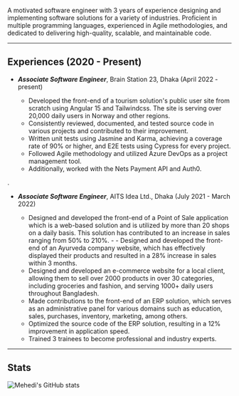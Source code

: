 A motivated software engineer with 3 years of experience designing and implementing software solutions for a variety of industries. Proficient in multiple programming languages, experienced in Agile methodologies, and dedicated to delivering high-quality, scalable, and maintainable code.

---

## Experiences (2020 - Present)

- **_Associate Software Engineer_**, Brain Station 23, Dhaka (April 2022 - present)

  - Developed the front-end of a tourism solution's public user site from scratch using Angular 15 and Tailwindcss. The site is serving over 20,000 daily users in Norway and other regions.
  - Consistently reviewed, documented, and tested source code in various projects and contributed to their improvement.
  - Written unit tests using Jasmine and Karma, achieving a coverage rate of 90% or higher, and E2E tests using Cypress for every project.
  - Followed Agile methodology and utilized Azure DevOps as a project management tool.
  - Additionally, worked with the Nets Payment API and Auth0.

.

- **_Associate Software Engineer_**, AITS Idea Ltd., Dhaka (July 2021 - March 2022)

  - Designed and developed the front-end of a Point of Sale application which is a web-based solution and is utilized by more than 20 shops on a daily basis. This solution has contributed to an increase in sales ranging from 50% to 210%. - - Designed and developed the front-end of an Ayurveda company website, which has effectively displayed their products and resulted in a 28% increase in sales within 3 months.
  - Designed and developed an e-commerce website for a local client, allowing them to sell over 2000 products in over 30 categories, including groceries and fashion, and serving 1000+ daily users throughout Bangladesh.
  - Made contributions to the front-end of an ERP solution, which serves as an administrative panel for various domains such as education, sales, purchases, inventory, marketing, among others.
  - Optimized the source code of the ERP solution, resulting in a 12% improvement in application speed.
  - Trained 3 trainees to become professional and industry experts.

---

## Stats

![Mehedi's GitHub stats](https://github-readme-stats.vercel.app/api?username=mehedihasan-git&show_icons=true&theme=dracula&count_private=true&hide_rank=true)
